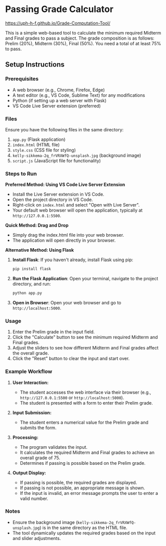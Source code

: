 # Passing Grade Calculator
https://uph-h-f.github.io/Grade-Computation-Tool/

This is a simple web-based tool to calculate the minimum required Midterm and Final grades to pass a subject. The grade composition is as follows: Prelim (20%), Midterm (30%), Final (50%). You need a total of at least 75% to pass.

## Setup Instructions

### Prerequisites

- A web browser (e.g., Chrome, Firefox, Edge)
- A text editor (e.g., VS Code, Sublime Text) for any modifications
- Python (if setting up a web server with Flask)
- VS Code Live Server extension (preferred)

### Files

Ensure you have the following files in the same directory:

1. `app.py` (Flask application)
2. `index.html` (HTML file)
3. `style.css` (CSS file for styling)
4. `kelly-sikkema-2q_frVRXWfQ-unsplash.jpg` (background image)
5. `script.js` (JavaScript file for functionality)

### Steps to Run

**Preferred Method: Using VS Code Live Server Extension**

- Install the Live Server extension in VS Code.
- Open the project directory in VS Code.
- Right-click on `index.html` and select "Open with Live Server".
- Your default web browser will open the application, typically at `http://127.0.0.1:5500`.

**Quick Method: Drag and Drop**

- Simply drag the index.html file into your web browser.
- The application will open directly in your browser.

**Alternative Method: Using Flask**

1. **Install Flask**:
   If you haven't already, install Flask using pip:
   ```bash
   pip install flask
   ```

2. **Run the Flask Application**:
   Open your terminal, navigate to the project directory, and run:
   ```bash
   python app.py
   ```

3. **Open in Browser**:
   Open your web browser and go to `http://localhost:5000`.

### Usage

1. Enter the Prelim grade in the input field.
2. Click the "Calculate" button to see the minimum required Midterm and Final grades.
3. Adjust the sliders to see how different Midterm and Final grades affect the overall grade.
4. Click the "Reset" button to clear the input and start over.

### Example Workflow

1. **User Interaction:**
   - The student accesses the web interface via their browser (e.g., `http://127.0.0.1:5500` or `http://localhost:5000`).
   - The student is presented with a form to enter their Prelim grade.

2. **Input Submission:**
   - The student enters a numerical value for the Prelim grade and submits the form.

3. **Processing:**
   - The program validates the input.
   - It calculates the required Midterm and Final grades to achieve an overall grade of 75.
   - Determines if passing is possible based on the Prelim grade.

4. **Output Display:**
   - If passing is possible, the required grades are displayed.
   - If passing is not possible, an appropriate message is shown.
   - If the input is invalid, an error message prompts the user to enter a valid number.

### Notes

- Ensure the background image (`kelly-sikkema-2q_frVRXWfQ-unsplash.jpg`) is in the same directory as the HTML file.
- The tool dynamically updates the required grades based on the input and slider adjustments.
